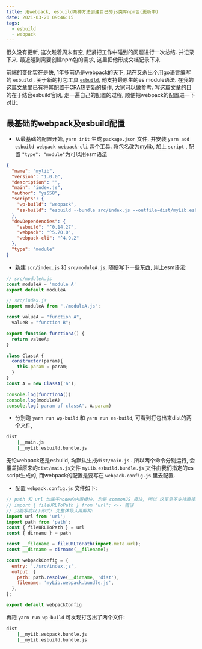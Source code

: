 ```yaml
---
title: 用webpack, esbuild两种方法创建自己的js类库npm包(更新中)
date: 2021-03-20 09:46:15
tags:
  - esbuild
  - webpack
---
```


很久没有更新, 这次趁着周末有空, 赶紧把工作中碰到的问题进行一次总结. 并记录下来.
最近碰到需要创建npm包的需求, 这里把他形成文档记录下来. 


<!-- more -->

前端的变化实在是快, 1年多前仍是webpack的天下, 现在又杀出个用go语言编写的 `esbuild` , 
关于新的打包工具 [`esbuild`](https://esbuild.github.io/), 他支持最原生的es module语法. 
在我的[这篇文章](https://zyzy.info/2021/10/28/%E3%80%902021-10-28%E3%80%91%E7%94%A8esbuil%E5%88%9B%E5%BB%BAReact%E9%A1%B9%E7%9B%AE/)里已有将其配置于CRA热更新的操作, 大家可以做参考.
写这篇文章的目的在于结合esbuild官网, 走一遍自己的配置的过程, 顺便把webpack的配置进一下对比.


## 最基础的webpack及esbuild配置

- 从最基础的配置开始, `yarn init` 生成 `package.json` 文件, 并安装 `yarn add esbuild webpack webpack-cli` 两个工具. 将包名改为mylib, 加上 `script` , 配置 `"type": "module"`为可以用esm语法

```json
{
  "name": "mylib",
  "version": "1.0.0",
  "description": "",
  "main": "index.js",
  "author": "ys558",
  "scripts": {
    "wp-build": "webpack",
    "es-build": "esbuild --bundle src/index.js --outfile=dist/myLib.esbuild.bundle.js --minify"
  },
  "devDependencies": {
    "esbuild": "^0.14.27",
    "webpack": "^5.70.0",
    "webpack-cli": "^4.9.2"
  },
  "type": "module"
}
```

- 新建 `scr/index.js` 和 `src/moduleA.js`, 随便写下一些东西, 用上esm语法:

```javascript
// src/moduleA.js
const moduleA = 'module A'
export default moduleA
```

```javascript
// src/index.js
import moduleA from "./moduleA.js";

const valueA = "function A",
  valueB = "function B";

export function functionA() {
  return valueA;
}

class ClassA {
  constructor(param){
    this.param = param;
  }
}
const A = new ClassA('a');

console.log(functionA())
console.log(moduleA)
console.log('param of classA', A.param)
```

- 分别跑 `yarn run wp-build` 和 `yarn run es-build`, 可看到打包出来dist的两个文件, 

```bash
dist
    |__main.js
    |__myLib.esbuild.bundle.js
```

  无论webpack还是esbuild, 均默认生成`dist/main.js` . 所以两个命令分别运行, 会覆盖掉原来的`dist/main.js`文件
  `myLib.esbuild.bundle.js` 文件由我们指定的es script生成的, 而webpack的配置是要写在 `webpack.config.js` 里去配置. 
  
- 配置 `webpack.config.js` 文件如下:

```js
// path 和 url 均属于node的内置模块, 均是 commonJS 模块, 所以 这里里不支持直接解构导入: 
// import { fileURLToPath } from 'url'; <-- 错误
// 只能写成以下形式: 先整体导入再解构:
import url from 'url';
import path from 'path';
const { fileURLToPath } = url
const { dirname } = path

const __filename = fileURLToPath(import.meta.url);
const __dirname = dirname(__filename);

const webpackConfig = {
  entry: './src/index.js',
  output: {
    path: path.resolve(__dirname, 'dist'),
    filename: 'myLib.webpack.bundle.js',
  },
};

export default webpackConfig
```

再跑 `yarn run wp-build` 可发现打包出了两个文件:

```bash
dist
    |__myLib.webpack.bundle.js
    |__myLib.esbuild.bundle.js
```

